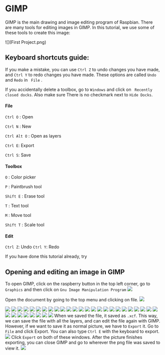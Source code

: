 # GIMP

GIMP is the main drawing and image editing program of Raspbian. There are many tools for editing images in GIMP. In this tutorial, we use some of these tools to create this image:

![](First Project.png)

## Keyboard shortcuts guide:

If you make a mistake, you can use ``` Ctrl Z ``` to undo changes you have made, and ``` Ctrl Y ``` to redo changes you have made. These options are called ``` Undo ``` and ```Redo``` in ``` File``` .

If you accidentally delete a toolbox, go to ``` Windows ``` and click on ``` Recently closed docks```. Also make sure There is no checkmark next to ``` Hide Docks ```.

#### File
``` Ctrl O ``` : Open

``` Ctrl N ``` : New

``` Ctrl Alt O ``` : Open as layers

``` Ctrl E ```: Export

``` Ctrl S ```: Save

#### Toolbox
``` O ``` : Color picker

``` P ``` : Paintbrush tool 

``` Shift E ``` : Erase tool 

``` T ``` : Text tool 

``` M ``` : Move tool 

``` Shift T ``` : Scale tool

#### Edit
``` Ctrl Z ```: Undo 
``` Ctrl Y ```: Redo


If you have done this tutorial already, try 

## Opening and editing an image in GIMP

To open GIMP, click on the raspberry button in the top left corner, go to ``` Graphics ``` and then click on ``` Gnu Image Manipulation Program ```
![](gimp0_open.png)

Open the document by going to the top menu and clicking on file.
![](gimp2_open.png)

![](gimp3_pictures.png)
![](gimp4_window.png)
![](gimp5_color.png)
![](gimp6_color.png)
![](gimp7_paint.png)
![](gimp8_brushsize.png)
![](gimp8_options.png)
![](gimp9_zoom.png)
![](gimp10_lukesmith.png)
![](gimp10_open_as_layers.png)
![](gimp11_lock.png)
![](gimp11_move.png)
![](gimp12_flip.png)
![](gimp12_lukeincorner.png)
![](gimp12_scale.png)
![](gimp13_scale.png)
![](gimp14_scale.png)
![](gimp15_eraser.png)
![](gimp16_eraser.png)
![](gimp18_text.png)
![](gimp19_text.png)
![](gimp20_text.png)
![](gimp21_color.png)
![](gimp22_newcolor.png)
![](gimp22_text.png)
![](gimp23_text.png)
![](gimp24_text.png)
![](gimp25_text.png)
![](gimp26_text.png)
![](gimp27_crop.png)
![](gimp28_crop.png)
![](gimp29_save.png)
![](gimp30_save.png)
When we saved the file, it saved as ```.xcf```. This way, we can save the file with all the layers, and can edit the file again with GIMP. However, if we want to save it as normal picture, we have to ``` Export ``` it. Go to ``` File ``` and click Export. You can also type ``` Ctrl E ``` with the keyboard to export.
![](gimp31_export.png)
Click ``` Export ``` on both of these windows. After the picture finishes exporting, you can close GIMP and go to wherever the png file was saved to view it.
![](gimp33_export.png)


